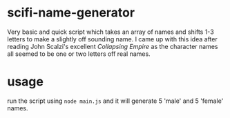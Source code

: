 # scifi-name-generator

Very basic and quick script which takes an array of names and shifts 1-3 letters to make a slightly off sounding name. I came up with this idea after reading John Scalzi's excellent *Collapsing Empire* as the character names all seemed to be one or two letters off real names.

# usage

run the script using `node main.js` and it will generate 5 'male' and 5 'female' names. 

